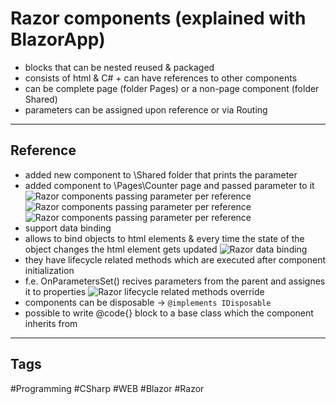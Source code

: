 # Razor components (explained with BlazorApp)

- blocks that can be nested reused & packaged
- consists of html & C# + can have references to other components
- can be complete page (folder Pages) or a non-page component (folder Shared)
- parameters can be assigned upon reference or via Routing

***

## Reference

- added new component to \Shared folder that prints the parameter
- added component to \Pages\Counter page and passed parameter to it
![Razor components passing parameter per reference](https://i.imgur.com/mjVppdV.png)
![Razor components passing parameter per reference](https://i.imgur.com/b4dKfAA.png)
![Razor components passing parameter per reference](https://i.imgur.com/RVEoJsn.png)
- support data binding
- allows to bind objects to html elements & every time the state of the object changes the html element gets updated
![Razor data binding](https://i.imgur.com/cdVdL5w.png)
- they have lifecycle related methods which are executed after component initialization
- f.e. OnParametersSet() recives parameters from the parent and assignes it to properties
![Razor lifecycle related methods override](https://i.imgur.com/zs0Y4R9.png)
- components can be disposable -> ```@implements IDisposable```
- possible to write @code{} block to a base class which the component inherits from

***

## Tags

#Programming #CSharp #WEB #Blazor #Razor